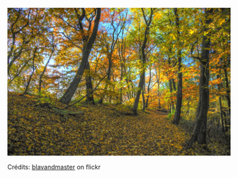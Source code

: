![Armand](/images/2023-02-01.jpg)

Crédits: [blavandmaster](https://www.flickr.com/people/blavandmaster/) on flickr